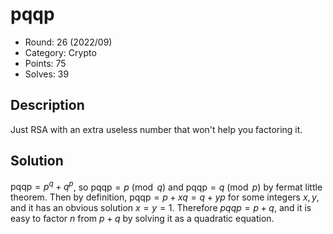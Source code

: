 # pqqp

* Round: 26 (2022/09)
* Category: Crypto
* Points: 75
* Solves: 39

## Description

Just RSA with an extra useless number that won't help you factoring it.

## Solution

$\text{pqqp}=p^q+q^p$, so $\text{pqqp} = p \pmod{q}$ and $\text{pqqp} = q \pmod{p}$ by fermat little theorem. Then by definition, $\text{pqqp} = p+xq = q+yp$ for some integers $x,y$, and it has an obvious solution $x=y=1$. Therefore $pqqp=p+q$, and it is easy to factor $n$ from $p+q$ by solving it as a quadratic equation.
